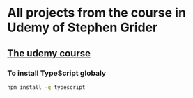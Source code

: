 # All projects from the course in Udemy of Stephen Grider

## [The udemy course](https://www.udemy.com/share/101X9o3@K7de1AfSfrvkXi5HuOWNSDWdGxNiqYfT_yuDNk0L4l9cOa6Ph4xgozSyb5Emo6UO1Q==/)

### To install TypeScript globaly

```bash
npm install -g typescript
```
